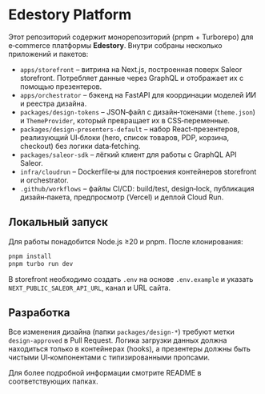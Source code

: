 # Edestory Platform

Этот репозиторий содержит монорепозиторий (pnpm + Turborepo) для e‑commerce платформы **Edestory**.  Внутри собраны несколько приложений и пакетов:

- `apps/storefront` – витрина на Next.js, построенная поверх Saleor storefront.  Потребляет данные через GraphQL и отображает их с помощью презентеров.
- `apps/orchestrator` – бэкенд на FastAPI для координации моделей ИИ и реестра дизайна.
- `packages/design-tokens` – JSON‑файл с дизайн‑токенами (`theme.json`) и `ThemeProvider`, который превращает их в CSS‑переменные.
- `packages/design-presenters-default` – набор React‑презентеров, реализующий UI‑блоки (hero, список товаров, PDP, корзина, checkout) без логики data‑fetching.
- `packages/saleor-sdk` – лёгкий клиент для работы с GraphQL API Saleor.
- `infra/cloudrun` – Dockerfile‑ы для построения контейнеров storefront и orchestrator.
- `.github/workflows` – файлы CI/CD: build/test, design‑lock, публикация дизайн‑пакета, предпросмотр (Vercel) и деплой Cloud Run.

## Локальный запуск

Для работы понадобится Node.js ≥20 и pnpm.  После клонирования:

```bash
pnpm install
pnpm turbo run dev
```

В storefront необходимо создать `.env` на основе `.env.example` и указать `NEXT_PUBLIC_SALEOR_API_URL`, канал и URL сайта.

## Разработка

Все изменения дизайна (папки `packages/design-*`) требуют метки `design-approved` в Pull Request.  Логика загрузки данных должна находиться только в контейнерах (hooks), а презентеры должны быть чистыми UI‑компонентами с типизированными пропсами.

Для более подробной информации смотрите README в соответствующих папках.